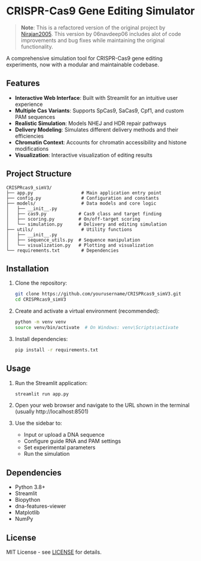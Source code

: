 

# CRISPR-Cas9 Gene Editing Simulator

> **Note**: This is a refactored version of the original project by [Nirajan2005](https://github.com/Nirajan2005). This version by 06navdeep06 includes alot of code improvements and bug fixes while maintaining the original functionality.

A comprehensive simulation tool for CRISPR-Cas9 gene editing experiments, now with a modular and maintainable codebase.

## Features

- **Interactive Web Interface**: Built with Streamlit for an intuitive user experience
- **Multiple Cas Variants**: Supports SpCas9, SaCas9, Cpf1, and custom PAM sequences
- **Realistic Simulation**: Models NHEJ and HDR repair pathways
- **Delivery Modeling**: Simulates different delivery methods and their efficiencies
- **Chromatin Context**: Accounts for chromatin accessibility and histone modifications
- **Visualization**: Interactive visualization of editing results

## Project Structure

```
CRISPRcas9_simV3/
├── app.py                  # Main application entry point
├── config.py               # Configuration and constants
├── models/                 # Data models and core logic
│   ├── __init__.py
│   ├── cas9.py            # Cas9 class and target finding
│   ├── scoring.py         # On/off-target scoring
│   └── simulation.py      # Delivery and editing simulation
├── utils/                  # Utility functions
│   ├── __init__.py
│   ├── sequence_utils.py  # Sequence manipulation
│   └── visualization.py   # Plotting and visualization
└── requirements.txt        # Dependencies
```

## Installation

1. Clone the repository:
   ```bash
   git clone https://github.com/yourusername/CRISPRcas9_simV3.git
   cd CRISPRcas9_simV3
   ```

2. Create and activate a virtual environment (recommended):
   ```bash
   python -m venv venv
   source venv/bin/activate  # On Windows: venv\Scripts\activate
   ```

3. Install dependencies:
   ```bash
   pip install -r requirements.txt
   ```

## Usage

1. Run the Streamlit application:
   ```bash
   streamlit run app.py
   ```

2. Open your web browser and navigate to the URL shown in the terminal (usually http://localhost:8501)

3. Use the sidebar to:
   - Input or upload a DNA sequence
   - Configure guide RNA and PAM settings
   - Set experimental parameters
   - Run the simulation

## Dependencies

- Python 3.8+
- Streamlit
- Biopython
- dna-features-viewer
- Matplotlib
- NumPy

## License

MIT License - see [LICENSE](LICENSE) for details.
